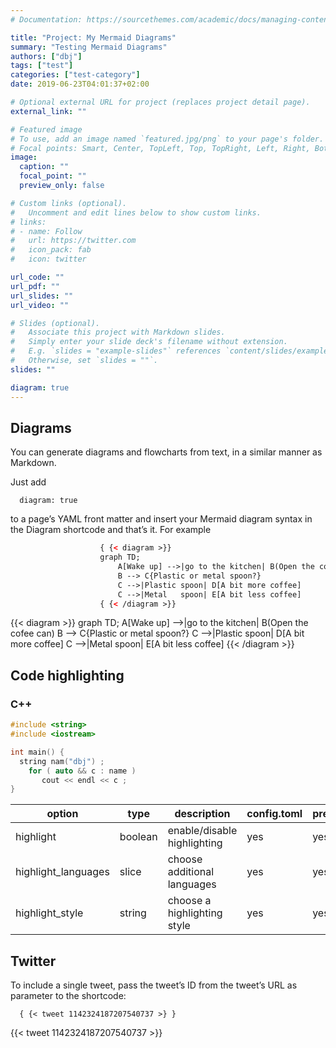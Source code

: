 ```yaml
---
# Documentation: https://sourcethemes.com/academic/docs/managing-content/

title: "Project: My Mermaid Diagrams"
summary: "Testing Mermaid Diagrams"
authors: ["dbj"]
tags: ["test"]
categories: ["test-category"]
date: 2019-06-23T04:01:37+02:00

# Optional external URL for project (replaces project detail page).
external_link: ""

# Featured image
# To use, add an image named `featured.jpg/png` to your page's folder.
# Focal points: Smart, Center, TopLeft, Top, TopRight, Left, Right, BottomLeft, Bottom, BottomRight.
image:
  caption: ""
  focal_point: ""
  preview_only: false

# Custom links (optional).
#   Uncomment and edit lines below to show custom links.
# links:
# - name: Follow
#   url: https://twitter.com
#   icon_pack: fab
#   icon: twitter

url_code: ""
url_pdf: ""
url_slides: ""
url_video: ""

# Slides (optional).
#   Associate this project with Markdown slides.
#   Simply enter your slide deck's filename without extension.
#   E.g. `slides = "example-slides"` references `content/slides/example-slides.md`.
#   Otherwise, set `slides = ""`.
slides: ""

diagram: true
---
```


## Diagrams
You can generate diagrams and flowcharts from text, in a similar manner as Markdown.

Just add 

      diagram: true 

to a page’s YAML front matter and insert your Mermaid diagram syntax in the Diagram shortcode and that’s it. For example
```html
                    { {< diagram >}}
                    graph TD;
                        A[Wake up] -->|go to the kitchen| B(Open the cofee can)
                        B --> C{Plastic or metal spoon?}
                        C -->|Plastic spoon| D[A bit more coffee]
                        C -->|Metal   spoon| E[A bit less coffee]
                    { {< /diagram >}}
```
{{< diagram >}}
graph TD;
    A[Wake up] -->|go to the kitchen| B(Open the cofee can)
    B --> C{Plastic or metal spoon?}
    C -->|Plastic spoon| D[A bit more coffee]
    C -->|Metal   spoon| E[A bit less coffee]
{{< /diagram >}}

## Code highlighting

### C++

```cpp
#include <string>
#include <iostream>

int main() {
  string nam("dbj") ;
    for ( auto && c : name )
       cout << endl << c ;
}
```

| option              | type    | description                 | config.toml | preamble |
| ------------------- | ------- | --------------------------- | ----------- | -------- |
| highlight           | boolean | enable/disable highlighting | yes         | yes      |
| highlight_languages | slice   | choose additional languages | yes         | yes      |
| highlight_style     | string  | choose a highlighting style | yes         | yes      |

## Twitter
To include a single tweet, pass the tweet’s ID from the tweet’s URL as parameter to the shortcode:

      { {< tweet 1142324187207540737 >} }

{{< tweet 1142324187207540737 >}}